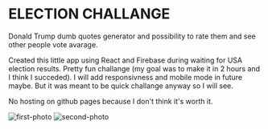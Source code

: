 # ELECTION CHALLANGE

Donald Trump dumb quotes generator and possibility to rate them and see other people vote avarage.

Created this little app using React and Firebase during waiting for USA election results. Pretty fun challange (my goal was to make it in 2 hours and I think I succeded). I will add responsivness and mobile mode in future maybe. But it was meant to be quick challange anyway so I will see.

No hosting on github pages because I don't think it's worth it.

![first-photo](https://user-images.githubusercontent.com/41492536/98311492-c93f6b00-1fcf-11eb-9008-ad39cb50ac1a.png)
![second-photo](https://user-images.githubusercontent.com/41492536/98311495-cd6b8880-1fcf-11eb-9ccd-35a2eab8db07.png)
